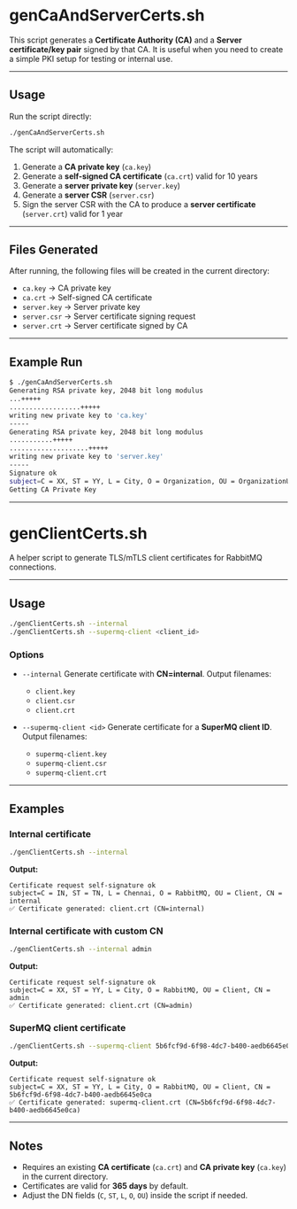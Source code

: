 # genCaAndServerCerts.sh 

This script generates a **Certificate Authority (CA)** and a **Server certificate/key pair** signed by that CA.
It is useful when you need to create a simple PKI setup for testing or internal use.

---

## Usage

Run the script directly:

```bash
./genCaAndServerCerts.sh
```

The script will automatically:

1. Generate a **CA private key** (`ca.key`)
2. Generate a **self-signed CA certificate** (`ca.crt`) valid for 10 years
3. Generate a **server private key** (`server.key`)
4. Generate a **server CSR** (`server.csr`)
5. Sign the server CSR with the CA to produce a **server certificate** (`server.crt`) valid for 1 year

---

## Files Generated

After running, the following files will be created in the current directory:

* `ca.key` → CA private key
* `ca.crt` → Self-signed CA certificate
* `server.key` → Server private key
* `server.csr` → Server certificate signing request
* `server.crt` → Server certificate signed by CA

---

## Example Run

```bash
$ ./genCaAndServerCerts.sh
Generating RSA private key, 2048 bit long modulus
...+++++
..................+++++
writing new private key to 'ca.key'
-----
Generating RSA private key, 2048 bit long modulus
...........+++++
....................+++++
writing new private key to 'server.key'
-----
Signature ok
subject=C = XX, ST = YY, L = City, O = Organization, OU = OrganizationUnit, CN = localhost
Getting CA Private Key
```

---

# genClientCerts.sh

A helper script to generate TLS/mTLS client certificates for RabbitMQ connections.

---

## Usage

```bash
./genClientCerts.sh --internal
./genClientCerts.sh --supermq-client <client_id>
```

### Options

* `--internal`
  Generate certificate with **CN=internal**.
  Output filenames:

  * `client.key`
  * `client.csr`
  * `client.crt`

* `--supermq-client <id>`
  Generate certificate for a **SuperMQ client ID**.
  Output filenames:

  * `supermq-client.key`
  * `supermq-client.csr`
  * `supermq-client.crt`

---

## Examples

### Internal certificate

```bash
./genClientCerts.sh --internal
```

**Output:**

```
Certificate request self-signature ok
subject=C = IN, ST = TN, L = Chennai, O = RabbitMQ, OU = Client, CN = internal
✅ Certificate generated: client.crt (CN=internal)
```

### Internal certificate with custom CN

```bash
./genClientCerts.sh --internal admin
```

**Output:**

```
Certificate request self-signature ok
subject=C = XX, ST = YY, L = City, O = RabbitMQ, OU = Client, CN = admin
✅ Certificate generated: client.crt (CN=admin)
```

### SuperMQ client certificate

```bash
./genClientCerts.sh --supermq-client 5b6fcf9d-6f98-4dc7-b400-aedb6645e0ca
```

**Output:**

```
Certificate request self-signature ok
subject=C = XX, ST = YY, L = City, O = RabbitMQ, OU = Client, CN = 5b6fcf9d-6f98-4dc7-b400-aedb6645e0ca
✅ Certificate generated: supermq-client.crt (CN=5b6fcf9d-6f98-4dc7-b400-aedb6645e0ca)
```

---

## Notes

* Requires an existing **CA certificate** (`ca.crt`) and **CA private key** (`ca.key`) in the current directory.
* Certificates are valid for **365 days** by default.
* Adjust the DN fields (`C`, `ST`, `L`, `O`, `OU`) inside the script if needed.

